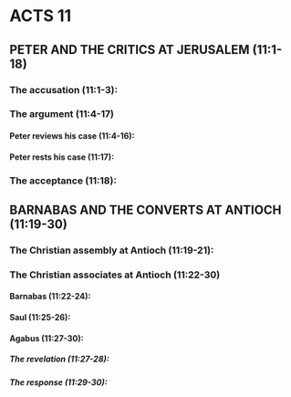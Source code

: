 ---
---
# ACTS 11 
## PETER AND THE CRITICS AT JERUSALEM (11:1-18) 
###  The accusation (11:1-3): 
###  The argument (11:4-17) 
####  Peter reviews his case (11:4-16): 
####  Peter rests his case (11:17): 
###  The acceptance (11:18): 
## BARNABAS AND THE CONVERTS AT ANTIOCH (11:19-30) 
###  The Christian assembly at Antioch (11:19-21): 
###  The Christian associates at Antioch (11:22-30) 
####  Barnabas (11:22-24): 
####  Saul (11:25-26): 
####  Agabus (11:27-30): 
#####  The revelation (11:27-28): 
#####  The response (11:29-30): 
